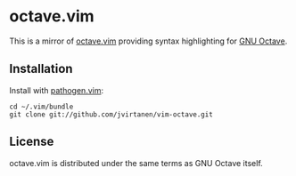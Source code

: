 octave.vim
==========

This is a mirror of [octave.vim][] providing syntax highlighting for
[GNU Octave][].

  [GNU Octave]: http://www.gnu.org/software/octave/
  [octave.vim]: http://www.vim.org/scripts/script.php?script_id=3600


Installation
------------

Install with [pathogen.vim][]:

    cd ~/.vim/bundle
    git clone git://github.com/jvirtanen/vim-octave.git

  [pathogen.vim]: https://github.com/tpope/vim-pathogen


License
-------

octave.vim is distributed under the same terms as GNU Octave itself.
